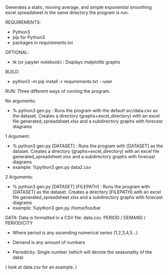 Generates a static, moving average, and simple exponential smoothing excel spreadsheet in the same directory the program is run.

REQUIREMENTS:
-  Python3
-  pip for Python3
-  packages in requirements.txt

OPTIONAL:
-  tk (or jupyter notebook) : Displays matplotlib graphs 

BUILD:
-  python3 -m pip install -r requirements.txt --user

RUN:
Three different ways of running the program.

No arguments:
- %  python3 gen.py : Runs the program with the default src/data.csv  as the dataset. Creates a directory (graphs+excel_directory) with an excel file generated_spreadsheet.xlsx
and a subdirectory graphs with forecast diagrams

1 Argument:
- %  python3 gen.py [DATASET] : Runs the program with [DATASET]  as the dataset. Creates a directory (graphs+excel_directory) with an excel file generated_spreadsheet.xlsx
and a subdirectory graphs with forecast diagrams
- example: %python3 gen.py data2.csv

2 Arguments:

- %  python3 gen.py [DATASET] [FILEPATH] : Runs the program with [DATASET]  as the dataset. Creates a directory [FILEPATH] with an excel file generated_spreadsheet.xlsx
and a subdirectory graphs with forecast diagrams
- example: %python3 gen.py /home/foo/bar 

DATA:
Data is formatted in a CSV file: data.csv.
PERIOD / DEMAND / PERIODICITY

- Where period is any ascending numerical series (1,2,3,4,5...)

- Demand is any amount of numbers

- Periodicity: Single number (which will denote the seasonality of the data)

( look at data.csv for an example. )
